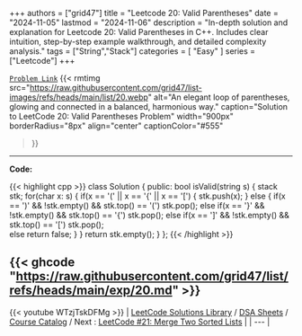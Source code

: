 
+++
authors = ["grid47"]
title = "Leetcode 20: Valid Parentheses"
date = "2024-11-05"
lastmod = "2024-11-06"
description = "In-depth solution and explanation for Leetcode 20: Valid Parentheses in C++. Includes clear intuition, step-by-step example walkthrough, and detailed complexity analysis."
tags = ["String","Stack"]
categories = [
    "Easy"
]
series = ["Leetcode"]
+++



[`Problem Link`](https://leetcode.com/problems/valid-parentheses/description/)
{{< rmtimg 
    src="https://raw.githubusercontent.com/grid47/list-images/refs/heads/main/list/20.webp" 
    alt="An elegant loop of parentheses, glowing and connected in a balanced, harmonious way."
    caption="Solution to LeetCode 20: Valid Parentheses Problem"
    width="900px"
    borderRadius="8px"
    align="center" 
    captionColor="#555"
>}}
---
**Code:**

{{< highlight cpp >}}
class Solution {
public:
    bool isValid(string s) {
        stack<char> stk;
        for(char x: s) {
            if(x == '(' || x == '{' || x == '[') {
                stk.push(x);
            } else {
                     if(x == ')' && !stk.empty() && stk.top() == '(') stk.pop();
                else if(x == '}' && !stk.empty() && stk.top() == '{') stk.pop();
                else if(x == ']' && !stk.empty() && stk.top() == '[') stk.pop();                
                else return false;
            }
        }
        return stk.empty();
    }
};
{{< /highlight >}}

{{< ghcode "https://raw.githubusercontent.com/grid47/list/refs/heads/main/exp/20.md" >}}
---
{{< youtube WTzjTskDFMg >}}
| [LeetCode Solutions Library](https://grid47.xyz/leetcode/) / [DSA Sheets](https://grid47.xyz/sheets/) / [Course Catalog](https://grid47.xyz/courses/) / Next : [LeetCode #21: Merge Two Sorted Lists](https://grid47.xyz/posts/leetcode-21-merge-two-sorted-lists-solution/) |
| --- |
